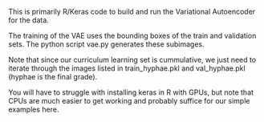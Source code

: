 This is primarily R/Keras code to build and run the Variational Autoencoder for the data.

The training of the VAE uses the bounding boxes of the train and validation sets. The python script vae.py generates these subimages.

Note that since our curriculum learning set is cummulative, we just need to iterate through the images listed in train_hyphae.pkl and val_hyphae.pkl (hyphae is the final grade).

You will have to struggle with installing keras in R with GPUs, but note that CPUs are much easier to get working and probably suffice for our simple examples here.